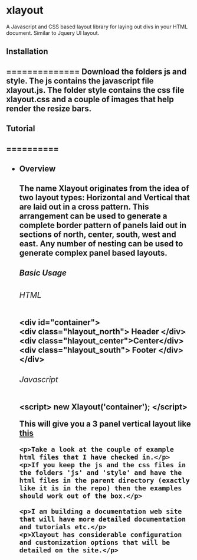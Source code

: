 xlayout
=======

A Javascript and CSS based layout library for laying out divs in your HTML document. Similar to Jquery UI layout.

<h2>Installation<h2>
==============
Download the folders js and style. The js contains the javascript file xlayout.js. The folder style contains the css file xlayout.css and a couple of images that help render the resize bars.

<h2>Tutorial<h2>
==========
<ul>
 <li>
  <div><h4>Overview</h4>
      The name Xlayout originates from the idea of two layout types: Horizontal and Vertical
      that are laid out in a cross pattern. This arrangement can be used to generate a complete border pattern
      of panels laid out in sections of north, center, south, west and east.
      Any number of nesting can be used to generate complex panel based layouts.
      <h5>Basic Usage</h5>
       <h6>HTML</h6>
       <div>
      	&lt;div id="container"&gt;<br/>
		      <span>&lt;div class="hlayout_north"&gt; Header &lt;/div&gt;</span><br/>
		      <span>&lt;div class="hlayout_center"&gt;Center&lt;/div&gt;</span><br/>
  		      <span>&lt;div class="hlayout_south"&gt; Footer &lt;/div&gt;</span><br/>
  		    &lt;/div&gt;
  	</div>
  	<h6>Javascript</h6>
  	<div>
  		&lt;script&gt; new Xlayout('container'); &lt;/script&gt;	
  	</div>
  	<p>This will give you a 3 panel vertical layout like <a href="http://i.imgur.com/IwKGkvP.jpg?1">this</a><p>
  	
  	<p>Take a look at the couple of example html files that I have checked in.</p> <p>If you keep the js and the css files in the folders 'js' and 'style' and have the html files in the parent directory (exactly like it is in the repo) then the examples should work out of the box.</p>
  	
  	<p>I am building a documentation web site that will have more detailed documentation and tutorials etc.</p>
  	<p>Xlayout has considerable configuration and customization options that will be detailed on the site.</p>
  	
  	
  
  </div>
  </li>



</ul>
